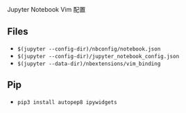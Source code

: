 Jupyter Notebook Vim 配置

## Files

- `$(jupyter --config-dir)/nbconfig/notebook.json`
- `$(jupyter --config-dir)/jupyter_notebook_config.json`
- `$(jupyter --data-dir)/nbextensions/vim_binding`

## Pip

- `pip3 install autopep8 ipywidgets`
